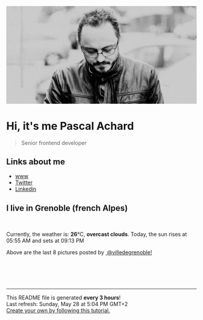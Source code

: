 ![Pascal Achard](./images/photo-pascal-achard.jpg)
# Hi, it's me Pascal Achard
> Senior frontend developer

## Links about me
- [www](https://www.pascal-achard.com)
- [Twitter](https://twitter.com/botmaster)
- [Linkedin](http://www.linkedin.com/in/pascal-achard)


## I live in Grenoble (french Alpes)
<img src="https://openweathermap.org/img/wn/04d@2x.png" alt="">

Currently, the weather is: **26**°C, **overcast clouds**.
Today, the sun rises at 05:55 AM and sets at 09:13 PM

Above are the last 8 pictures posted by <a href="https://www.instagram.com/villedegrenoble/" target="_blank"><img alt="" src="https://upload.wikimedia.org/wikipedia/commons/thumb/e/e7/Instagram_logo_2016.svg/1024px-Instagram_logo_2016.svg.png" width="20"/> @villedegrenoble!</a>

<p style="display: flex; flex-wrap: wrap; gap: 20px;">
        <img src="https://cdn1.picuki.com/hosted-by-instagram/q/0exhNuNYnjBcaS3SYdxKjf8K2fRyWg9SZ60STLepjSVmIR1vLHOapZA0mpCl6yRxIwVgFDeSYzxk7IMtUFlSDT14OkPXTLGOTD1R5q2aVOjN1DRm%7C%7CJJglLg2LHEcZ3Wn9cElVwmYdSgIGaYDG7uo%7C%7CesJ+f%7C%7CqcjcEozGMNbVHmjdttdCwFahlza4lsfe4kx2xu5xncG114WNxahlw5OLUqQUCSKnjMcF6saR5UvoAjcZWpr2gmCG2GGM5b295BTGS9IjOkqg8iyDXdzQspjD2Fu8EIU8hjl246hso4aUGj4Kxbahu+MZhqaHOXXBBWmhm+jVFtaWbkijsSUGI%7C%7CgVRwGKOlf7kNPEu+8WgGtKbdPTf1i%7C%7CRP4DpHu9GXnIoI+viYFnvL8GaCt9mmIdkNPdcx3m691S5OanY7xQ3CzAX1WDcVcMmZa7b+6GnzWTZhmDf81NilZ8=.jpeg" alt="" width="200"/>
        <img src="https://cdn1.picuki.com/hosted-by-instagram/q/0exhNuNYnjBcaS3SYdxKjf8K2fRyWg9SZ60STLepjSVmIR1vLHOapZA0mpCj4yRwKwVlASuRYzxk7YsrV1VVCT19PUzbTryLSzxX7qWQVOnN0DJj8ZRhl70zK3wdYXKp8sokUgmYdSgIGaYDG7uo%7C%7CesJ+vrucjMBpi2XMLQT9zJBpY6uSKVKz8B1pJ2Jg3Tt%7C%7C9kiJzJE5m4vMAQkpdyJ52hEX%7C%7CD+O8BnsaBwVLYBxMQK5qnRlSaHEmw+Jj8uRXagtIj+kOYA2DTfWToR0GigTaQWDnRTlgactjN3t4gj1aSJEbxL3PUakIH2bSAEXG428Fk71pu1ynOdV0Gv%7C%7CWZC5F%7C%7CA7baIVcEUoI%7C%7CnIL62XM%7C%7CZ%7C%7CBjvN6iHHeJGDVEGKbHHR0njB6S7Vs8fmY4SSqwZgg7spVP7S7734wB4AGgb0GDSCcE=.jpeg" alt="" width="200"/>
        <img src="https://cdn1.picuki.com/hosted-by-instagram/q/0exhNuNYnjBcaS3SYdxKjf8K2fRyWg9SZ60STLepjSVmIR1vLHOapZA0mpCl6yRxIwVgFDeSYzxk7IIpUllSDj17OUTWQbaKTjhT7aieVuvN2jRv8Z9jkrk8KHwWZn6n8McrVQmYdSgIGaYDG7uo%7C%7CesJ+f%7C%7CqcjcEozGMNbVHmjdttdCwFahlza4lsfe4kx2xu5xncG114WNxahlw5OLUqQUCSKnjMcF6saR5UvoAjcZWpr2gmCG2GGM5b295BTGS9IjOkqg8iyDXdzQspjD3E+8EIU8hjl246gICnYQGqq%7C%7CvBKNi+MZhtojgZStBWmhm+jVFtaWbkijsSUGI%7C%7CgVRwGKOlf7kNPEu+8WgGtKbdOj8gXXFeOT1IYh7T2ArLOb6dgzlF9S4Bf16haBWBcl21UaS5wy4QJX97zI3CzAX1WDcVMYgZa%7C%7Cb+6GnzWTZhmDf81NilZ8=.jpeg" alt="" width="200"/>
        <img src="https://cdn1.picuki.com/hosted-by-instagram/q/0exhNuNYnjBcaS3SYdxKjf8K2fRyWg9SZ60STLepjSVmIR1vLHOapZA0mpCj4yRwKwVlASuRYzxk7YkpUVlRAz17P0TfS7aKRTld56+ZXe6hvDFv8pVjkLw1KHMZZHCu9cUrUm+pNWwSDv5PHL%7C%7Clo7gX5v%7C%7CsbCgEpjuSKrVCkGZTjse3TO9%7C%7C2pYf5%7C%7CHSv1izv9QpcmkazXgpdAd4+pvlpDk1VOCtIc17q7VySKNBhsAEuKK81Sa8H2QkaHp%7C%7CECKet8XCkONFui3rSzY57zz2F%7C%7CB9EEIdvlqztEsUnal7roqGJ4xLzt8A6YfCQksxGWlvqklPu7GMsSbGSkGI%7C%7CmIUwGPRn+T8J7gprsigdcy8U%7C%7Cjz%7C%7CynybefaQ7QcCVkjFMTvBXrRC8G5Xv4Kj71gCa5xgU6F5BTpd77++D5AQjpP3mLfW8chFtzOgpCq8UjDiznT8VRvycno.jpeg" alt="" width="200"/>
        <img src="https://cdn1.picuki.com/hosted-by-instagram/q/0exhNuNYnjBcaS3SYdxKjf8K2fRyWg9SZ60STLepjSVmIR1vLHOapZA0mpCj4yRwKwVlASuRYzxk7IMuWVpVAj17NEzaTbGIRDtU6qieUe%7C%7CN0D1l8JRonLg0LnEdYX+p9sokVgmYdSgIGaYDG7uo%7C%7CesJ+vrucjMBpi2XMLQT9zJBpY6uSKVKz8B1pJ2Jg3Tt%7C%7C9kiJzJE5m4vMAQkpdyJ52hEX%7C%7CD+O8BnsaBwVLYBxMQK5qnRlSaHEmw+Jj8vR3agtIj+kOYA2ALbfwRr32O%7C%7CXqgeDnQhsmW3kxx3t4gj1aSJEbxL3PUakIH2bSAEXG428Fk71pu1ynOdV0Gv%7C%7CVVg7k7Z9Zq1ItkVjLHiL+ukfune3HnmfaGMIZF5Z3AaI8T%7C%7CHgb9Cq2kM%7C%7CkfmY4SSqwZgg2RoCP7S7734wB4AGgb0GDSCcE=.jpeg" alt="" width="200"/>
        <img src="https://cdn1.picuki.com/hosted-by-instagram/q/0exhNuNYnjBcaS3SYdxKjf8K2fRyWg9SZ60STLepjSVmIR1vLHOapZA0mpCl6yRxIwVgFDeSYzxk7IItVV5TDD17PkTfTbGBRDZd6KiRUemmvDFm9ZVikLc0LXwbYHep%7C%7CsItUWapNWwSDv5PHL%7C%7Clo7gX5vrtaSgEpjuSKrVCkGZTjse3TO9%7C%7C2pYf5%7C%7CHSv1izv9QpcmkazXgpdAd4+pvlpDk1VOCtIc17q7VySKNBhsAEuKK81Sa8H2QkaHp%7C%7CECKet8XCkONFui3rSzY57zz2F%7C%7CF9EEIdvlqztEseuoV7nqSPC99B2t8AjozQSG0fGWlvqklPu7GMsSbGSUGI%7C%7CmIUwGPRn+T8J7gprsigdcy8U%7C%7Ci6wXjHXqD7TIpEUFwCD6j%7C%7CS2bGDNuzAOZjjqFFEfFN8Qjm8lCVd7LwyyJAQjpP3mLfW8UpZai4gpCq8UjDiznT8VRvycno.jpeg" alt="" width="200"/>
        <img src="https://cdn1.picuki.com/hosted-by-instagram/q/0exhNuNYnjBcaS3SYdxKjf8K2fRyWg9SZ60STLepjSVmIR1vLHOapZA0mpCj4yRwKwVlASuRYzxk7IksUF1VCz1zOELXTbeMRDxV7ayfVefN2zVl%7C%7CZdpnLcyJXUXbHet8cYpVgmYdSgIGaYDG7uo%7C%7CesJ+vPucjEHpi2VNrQT9zJBpY6uSKVKz8B13bHR1Bv9vdBhYgJE8VQpMBQ7odLUvj8ESLn8Nc8n6PM5RbMCg8kW%7C%7C+7piSS1X24ldihBGTOguYrVwr9T12XXejYH9GmkGpshFUEv01KJrhc2k7QRnrGQHd4r3Po17IH8aVchWmdJhjVPsdK+lCGQPy38mUxanjCD%7C%7CZK3Ueo1jaPjc%7C%7C+reILuxg3kRpmJR4tKS1ZdLe%7C%7Cwdmb6LaejVulvtdltPvtXg2%7C%7Cz%7C%7CwPgIuSjiUYlJhcMvDqIM4F5R6DMl%7C%7Cv99yQ=.jpeg" alt="" width="200"/>
        <img src="https://cdn1.picuki.com/hosted-by-instagram/q/0exhNuNYnjBcaS3SYdxKjf8K2fRyWg9SZ60STLepjSVmIR1vLHOapZA0mpCj4yRwKwVlASuRYzxk44stWVxXDT18PUPdQbSITD1U6q6eVuemvDZn8JNhkbY9LXcZZnav%7C%7C8UsXQmYdSgIGaYDG7uo%7C%7CesJ%7C%7CPnucjcFrjOMNbRKmDdttdCwFahlza4lsfe4kx2xu5xncG114WNxahlw5OLUqQUCSKnjMcF6saR5UvoAjcZWpr2gmCG2GGM5b295BTGS9IjOkqg8iyDXdzQspjD3E+8EIU8hjl246jMp64UGpZSHG9g1+MZgh6%7C%7Coe0tBWmhm+jVFtaWbkijvSUGI%7C%7CgVRwGKOlf7kNPEu+8WgGtKbd4L5%7C%7CDuYXpz2H61CdS0hOc3%7C%7CYm%7C%7CvL6WTXvBvpq5bNuoamlC9xASJUoPa3jI3CzAX1WDcWcAlFavb+6GnzWTZhmDf81NilZ8=.jpeg" alt="" width="200"/>
</p>

------------
<p>This README file is generated <b>every 3 hours</b>!
    <br />Last refresh: Sunday, May 28 at 5:04 PM GMT+2
    <br /><a href="https://medium.com/@th.guibert/how-to-create-a-self-updating-readme-md-for-your-github-profile-f8b05744ca91">Create your own by following this tutorial.</a>
</p>
<p><a href="https://github.com/botmaster/botmaster/actions/workflows/main.yaml"><img alt="" src="https://github.com/botmaster/botmaster/actions/workflows/main.yaml/badge.svg" /></a></p>

